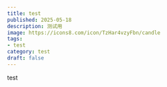 ```yaml
---
title: test
published: 2025-05-18
description: 测试用
image: https://icons8.com/icon/TzHar4vzyFbn/candle
tags: 
- test
category: test
draft: false
---
```

test